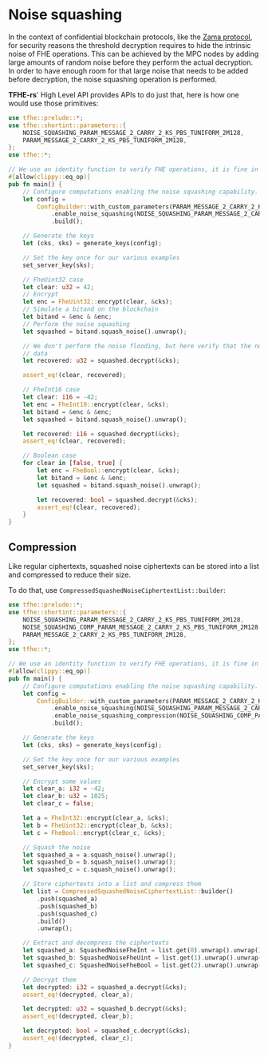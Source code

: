 # Noise squashing

In the context of confidential blockchain protocols, like the [Zama protocol](https://docs.zama.ai/protocol), for security reasons the threshold decryption requires to hide the intrinsic noise of FHE operations. This can be achieved by the MPC nodes by adding large amounts of random noise before they perform the actual decryption. In order to have enough room for that large noise that needs to be added before decryption, the noise squashing operation is performed.

**TFHE-rs**' High Level API provides APIs to do just that, here is how one would use those primitives:

```rust
use tfhe::prelude::*;
use tfhe::shortint::parameters::{
    NOISE_SQUASHING_PARAM_MESSAGE_2_CARRY_2_KS_PBS_TUNIFORM_2M128,
    PARAM_MESSAGE_2_CARRY_2_KS_PBS_TUNIFORM_2M128,
};
use tfhe::*;

// We use an identity function to verify FHE operations, it is fine in this context
#[allow(clippy::eq_op)]
pub fn main() {
    // Configure computations enabling the noise squashing capability.
    let config =
        ConfigBuilder::with_custom_parameters(PARAM_MESSAGE_2_CARRY_2_KS_PBS_TUNIFORM_2M128)
            .enable_noise_squashing(NOISE_SQUASHING_PARAM_MESSAGE_2_CARRY_2_KS_PBS_TUNIFORM_2M128)
            .build();

    // Generate the keys
    let (cks, sks) = generate_keys(config);

    // Set the key once for our various examples
    set_server_key(sks);

    // FheUint32 case
    let clear: u32 = 42;
    // Encrypt
    let enc = FheUint32::encrypt(clear, &cks);
    // Simulate a bitand on the blockchain
    let bitand = &enc & &enc;
    // Perform the noise squashing
    let squashed = bitand.squash_noise().unwrap();

    // We don't perform the noise flooding, but here verify that the noise squashing preserves our
    // data
    let recovered: u32 = squashed.decrypt(&cks);

    assert_eq!(clear, recovered);

    // FheInt16 case
    let clear: i16 = -42;
    let enc = FheInt10::encrypt(clear, &cks);
    let bitand = &enc & &enc;
    let squashed = bitand.squash_noise().unwrap();

    let recovered: i16 = squashed.decrypt(&cks);
    assert_eq!(clear, recovered);

    // Boolean case
    for clear in [false, true] {
        let enc = FheBool::encrypt(clear, &cks);
        let bitand = &enc & &enc;
        let squashed = bitand.squash_noise().unwrap();

        let recovered: bool = squashed.decrypt(&cks);
        assert_eq!(clear, recovered);
    }
}

```

## Compression
Like regular ciphertexts, squashed noise ciphertexts can be stored into a list and compressed to reduce their size.

To do that, use `CompressedSquashedNoiseCiphertextList::builder`:
```rust
use tfhe::prelude::*;
use tfhe::shortint::parameters::{
    NOISE_SQUASHING_PARAM_MESSAGE_2_CARRY_2_KS_PBS_TUNIFORM_2M128,
    NOISE_SQUASHING_COMP_PARAM_MESSAGE_2_CARRY_2_KS_PBS_TUNIFORM_2M128,
    PARAM_MESSAGE_2_CARRY_2_KS_PBS_TUNIFORM_2M128,
};
use tfhe::*;

// We use an identity function to verify FHE operations, it is fine in this context
#[allow(clippy::eq_op)]
pub fn main() {
    // Configure computations enabling the noise squashing capability.
    let config =
        ConfigBuilder::with_custom_parameters(PARAM_MESSAGE_2_CARRY_2_KS_PBS_TUNIFORM_2M128)
            .enable_noise_squashing(NOISE_SQUASHING_PARAM_MESSAGE_2_CARRY_2_KS_PBS_TUNIFORM_2M128)
            .enable_noise_squashing_compression(NOISE_SQUASHING_COMP_PARAM_MESSAGE_2_CARRY_2_KS_PBS_TUNIFORM_2M128)
            .build();

    // Generate the keys
    let (cks, sks) = generate_keys(config);

    // Set the key once for our various examples
    set_server_key(sks);

    // Encrypt some values
    let clear_a: i32 = -42;
    let clear_b: u32 = 1025;
    let clear_c = false;

    let a = FheInt32::encrypt(clear_a, &cks);
    let b = FheUint32::encrypt(clear_b, &cks);
    let c = FheBool::encrypt(clear_c, &cks);

    // Squash the noise
    let squashed_a = a.squash_noise().unwrap();
    let squashed_b = b.squash_noise().unwrap();
    let squashed_c = c.squash_noise().unwrap();

    // Store ciphertexts into a list and compress them
    let list = CompressedSquashedNoiseCiphertextList::builder()
        .push(squashed_a)
        .push(squashed_b)
        .push(squashed_c)
        .build()
        .unwrap();

    // Extract and decompress the ciphertexts
    let squashed_a: SquashedNoiseFheInt = list.get(0).unwrap().unwrap();
    let squashed_b: SquashedNoiseFheUint = list.get(1).unwrap().unwrap();
    let squashed_c: SquashedNoiseFheBool = list.get(2).unwrap().unwrap();

    // Decrypt them
    let decrypted: i32 = squashed_a.decrypt(&cks);
    assert_eq!(decrypted, clear_a);

    let decrypted: u32 = squashed_b.decrypt(&cks);
    assert_eq!(decrypted, clear_b);

    let decrypted: bool = squashed_c.decrypt(&cks);
    assert_eq!(decrypted, clear_c);
}

```
